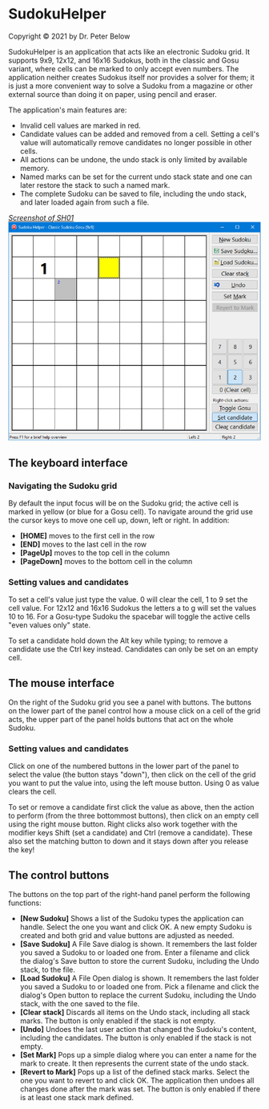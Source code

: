 # SudokuHelper

Copyright © 2021 by Dr. Peter Below

SudokuHelper is an application that acts like an electronic Sudoku grid. It supports 9x9, 12x12, and 16x16 Sudokus, both in the classic and Gosu variant, where cells can be marked to only accept even numbers. The application neither creates Sudokus itself nor provides a solver for them; it is just a more convenient way to solve a Sudoku from a magazine or other external source than doing it on paper, using pencil and eraser.

The application's main features are:
- Invalid cell values are marked in red.
- Candidate values can be added and removed from a cell. Setting a cell's value will automatically remove candidates no longer possible in other cells.
- All actions can be undone, the undo stack is only limited by available memory.
- Named marks can be set for the current undo stack state and one can later restore the stack to such a named mark.
- The complete Sudoku can be saved to file, including the undo stack, and later loaded again from such a file.

<a href="../images/SH01-01.png">*Screenshot of SH01*<br>
![SH01 screenshot](../images/SH01-01.png)</a>

## The keyboard interface

### Navigating the Sudoku grid

By default the input focus will be on the Sudoku grid; the active cell is marked in yellow (or blue for a Gosu cell). To navigate around the grid use the cursor keys to move one cell up, down, left or right. In addition:

- **[HOME]** moves to the first cell in the row
- **[END]** moves to the last cell in the row
- **[PageUp]** moves to the top cell in the column
- **[PageDown]** moves to the bottom cell in the column

### Setting values and candidates

To set a cell's value just type the value. 0 will clear the cell, 1 to 9 set the cell value. For 12x12 and 16x16 Sudokus the letters a to g will set the values 10 to 16.
For a Gosu-type Sudoku the spacebar will toggle the active cells "even values only" state.

To set a candidate hold down the Alt key while typing; to remove a candidate use the Ctrl key instead. Candidates can only be set on an empty cell.

## The mouse interface

On the right of the Sudoku grid you see a panel with buttons. The buttons on the lower part of the panel control how a mouse click on a cell of the grid acts, the upper part of the panel holds buttons that act on the whole Sudoku.

### Setting values and candidates

Click on one of the numbered buttons in the lower part of the panel to select the value (the button stays "down"), then click on the cell of the grid you want to put the value into, using the left mouse button. Using 0 as value clears the cell.

To set or remove a candidate first click the value as above, then the action to perform (from the three bottommost buttons), then click on an empty cell using the right mouse button. Right clicks also work together with the modifier keys Shift (set a candidate) and Ctrl (remove a candidate). These also set the matching button to down and it stays down after you release the key!

## The control buttons

The buttons on the top part of the right-hand panel perform the following functions:

- **[New Sudoku]** Shows a list of the Sudoku types the application can handle. Select the one you want and click OK. A new empty Sudoku is created and both grid and value buttons are adjusted as needed.
- **[Save Sudoku]** A File Save dialog is shown. It remembers the last folder you saved a Sudoku to or loaded one from. Enter a filename and click the dialog's Save button to store the current Sudoku, including the Undo stack, to the file.
- **[Load Sudoku]** A File Open dialog is shown. It remembers the last folder you saved a Sudoku to or loaded one from. Pick a filename and click the dialog's Open button to replace the current Sudoku, including the Undo stack, with the one saved to the file.
- **[Clear stack]** Discards all items on the Undo stack, including all stack marks. The button is only enabled if the stack is not empty.
- **[Undo]** Undoes the last user action that changed the Sudoku's content, including the candidates. The button is only enabled if the stack is not empty.
- **[Set Mark]** Pops up a simple dialog where you can enter a name for the mark to create. It then represents the current state of the undo stack.
- **[Revert to Mark]** Pops up a list of the defined stack marks. Select the one you want to revert to and click OK. The application then undoes all changes done after the mark was set. The button is only enabled if there is at least one stack mark defined.